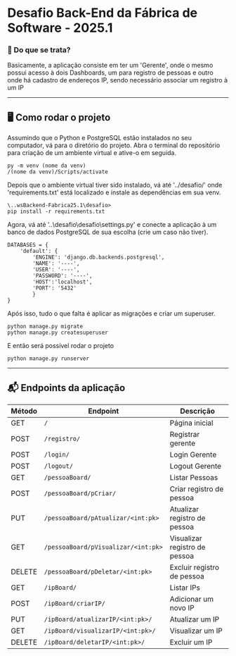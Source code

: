 # Desafio Back-End da Fábrica de Software - 2025.1

### 📌 Do que se trata? 

Basicamente, a aplicação consiste em ter um 'Gerente', onde o mesmo possui acesso à dois Dashboards, um para registro de pessoas e outro onde há cadastro de endereços IP, sendo necessário associar um registro à um IP 

---
## 🖥️ Como rodar o projeto 

Assumindo que o Python e PostgreSQL estão instalados no seu computador, vá para o diretório do projeto. Abra o terminal do repositório para criação de um ambiente virtual e ative-o em seguida.

```
py -m venv (nome da venv)
/(nome da venv)/Scripts/activate
```
Depois que o ambiente virtual tiver sido instalado, vá até '../desafio/' onde 'requirements.txt' está localizado e instale as dependências em sua venv.
```
\..wsBackend-Fabrica25.1\desafio> 
pip install -r requirements.txt
```
Agora, vá até '..\desafio\desafio\settings.py' e conecte a aplicação à um banco de dados PostgreSQL de sua escolha (crie um caso não tiver).
```
DATABASES = {
    'default': {
        'ENGINE': 'django.db.backends.postgresql',
        'NAME': '----',
        'USER': '----',
        'PASSWORD': '----',
        'HOST':'localhost',
        'PORT': '5432'
        }
}
```
Após isso, tudo o que falta é aplicar as migrações e criar um superuser.

```
python manage.py migrate
python manage.py createsuperuser
```

E então será possível rodar o projeto

```
python manage.py runserver
```

---
## 📬 Endpoints da aplicação

| Método | Endpoint                            | Descrição                     |
| ------ | ----------------------------------- | ----------------------------- |
| GET    | `/`                                 | Página inicial                |
| POST   | `/registro/`                        | Registrar gerente             |
| POST   | `/login/`                           | Login Gerente                 |
| POST   | `/logout/`                          | Logout Gerente                |
| GET    | `/pessoaBoard/`                     | Listar Pessoas                |
| POST   | `/pessoaBoard/pCriar/`              | Criar  registro de pessoa     |
| PUT    | `/pessoaBoard/pAtualizar/<int:pk>`  | Atualizar registro de pessoa  |
| GET    | `/pessoaBoard/pVisualizar/<int:pk>` | Visualizar registro de pessoa |
| DELETE | `/pessoaBoard/pDeletar/<int:pk>`    | Excluir registro de pessoa    |
| GET    | `/ipBoard/`                         | Listar IPs                    |
| POST   | `/ipBoard/criarIP/`                 | Adicionar um novo IP          |
| PUT    | `/ipBoard/atualizarIP/<int:pk>/`    | Atualizar um IP               |
| GET    | `/ipBoard/visualizarIP/<int:pk>/`   | Visualizar um IP              |
| DELETE | `/ipBoard/deletarIP/<int:pk>/`      | Excluir um IP                 |

